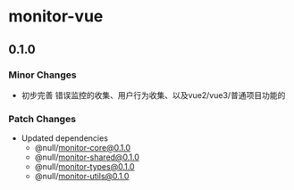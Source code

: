 # monitor-vue

## 0.1.0

### Minor Changes

- 初步完善 错误监控的收集、用户行为收集、以及vue2/vue3/普通项目功能的

### Patch Changes

- Updated dependencies
  - @null/monitor-core@0.1.0
  - @null/monitor-shared@0.1.0
  - @null/monitor-types@0.1.0
  - @null/monitor-utils@0.1.0
